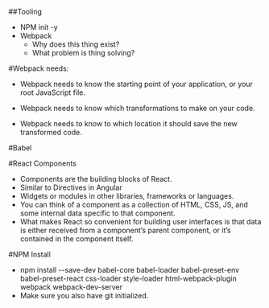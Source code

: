 ##Tooling

- NPM init -y
- Webpack
	+ Why does this thing exist?
	+ What problem is thing solving?

#Webpack needs:
- Webpack needs to know the starting point of your application, or your root JavaScript file.

- Webpack needs to know which transformations to make on your code.

- Webpack needs to know to which location it should save the new transformed code.

#Babel

#React Components
- Components are the building blocks of React. 
- Similar to Directives in Angular
- Widgets or modules in other libraries, frameworks or languages.
- You can think of a component as a collection of HTML, CSS, JS, and some internal data specific to that component.
- What makes React so convenient for building user interfaces is that data is either received from a component’s parent component, or it’s contained in the component itself.

#NPM Install
- npm install --save-dev babel-core babel-loader babel-preset-env babel-preset-react css-loader style-loader html-webpack-plugin webpack webpack-dev-server
- Make sure you also have git initialized.